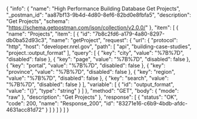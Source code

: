 {
  "info": {
    "name": "High Performance Building Database Get Projects",
    "_postman_id": "aa87bf13-9b4d-4d80-8ef6-82bd0e8fbfa5",
    "description": "Get Projects",
    "schema": "https://schema.getpostman.com/json/collection/v2.0.0/"
  },
  "item": [
    {
      "name": "Projects",
      "item": [
        {
          "id": "7b8c2fd6-a179-4a80-8297-db0ba52d93c3",
          "name": "getProject",
          "request": {
            "url": {
              "protocol": "http",
              "host": "developer.nrel.gov",
              "path": [
                "api",
                "building-case-studies",
                "project.:output_format"
              ],
              "query": [
                {
                  "key": "city",
                  "value": "%7B%7D",
                  "disabled": false
                },
                {
                  "key": "page",
                  "value": "%7B%7D",
                  "disabled": false
                },
                {
                  "key": "portal",
                  "value": "%7B%7D",
                  "disabled": false
                },
                {
                  "key": "province",
                  "value": "%7B%7D",
                  "disabled": false
                },
                {
                  "key": "region",
                  "value": "%7B%7D",
                  "disabled": false
                },
                {
                  "key": "search",
                  "value": "%7B%7D",
                  "disabled": false
                }
              ],
              "variable": [
                {
                  "id": "output_format",
                  "value": "{}",
                  "type": "string"
                }
              ]
            },
            "method": "GET",
            "body": {
              "mode": "raw"
            },
            "description": "Get Projects"
          },
          "response": [
            {
              "status": "OK",
              "code": 200,
              "name": "Response_200",
              "id": "83271e16-c6b9-4bdb-afdc-4631acc81d72"
            }
          ]
        }
      ]
    }
  ]
}